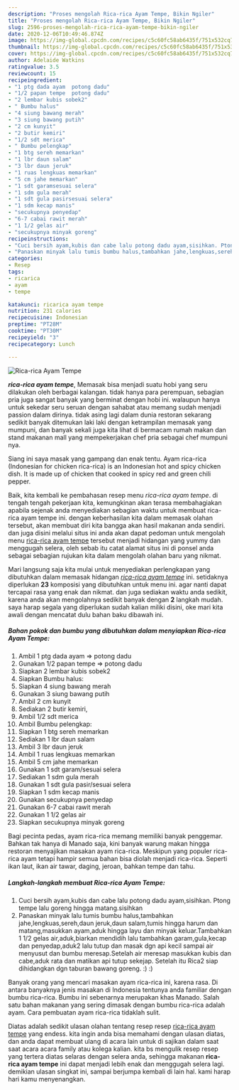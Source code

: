 ```yaml
---
description: "Proses mengolah Rica-rica Ayam Tempe, Bikin Ngiler"
title: "Proses mengolah Rica-rica Ayam Tempe, Bikin Ngiler"
slug: 2596-proses-mengolah-rica-rica-ayam-tempe-bikin-ngiler
date: 2020-12-06T10:49:46.874Z
image: https://img-global.cpcdn.com/recipes/c5c60fc58ab6435f/751x532cq70/rica-rica-ayam-tempe-foto-resep-utama.jpg
thumbnail: https://img-global.cpcdn.com/recipes/c5c60fc58ab6435f/751x532cq70/rica-rica-ayam-tempe-foto-resep-utama.jpg
cover: https://img-global.cpcdn.com/recipes/c5c60fc58ab6435f/751x532cq70/rica-rica-ayam-tempe-foto-resep-utama.jpg
author: Adelaide Watkins
ratingvalue: 3.5
reviewcount: 15
recipeingredient:
- "1 ptg dada ayam  potong dadu"
- "1/2 papan tempe  potong dadu"
- "2 lembar kubis sobek2"
- " Bumbu halus"
- "4 siung bawang merah"
- "3 siung bawang putih"
- "2 cm kunyit"
- "2 butir kemiri"
- "1/2 sdt merica"
- " Bumbu pelengkap"
- "1 btg sereh memarkan"
- "1 lbr daun salam"
- "3 lbr daun jeruk"
- "1 ruas lengkuas memarkan"
- "5 cm jahe memarkan"
- "1 sdt garamsesuai selera"
- "1 sdm gula merah"
- "1 sdt gula pasirsesuai selera"
- "1 sdm kecap manis"
- "secukupnya penyedap"
- "6-7 cabai rawit merah"
- "1 1/2 gelas air"
- "secukupnya minyak goreng"
recipeinstructions:
- "Cuci bersih ayam,kubis dan cabe lalu potong dadu ayam,sisihkan. Ptong tempe lalu goreng hingga matang.sisihkan"
- "Panaskan minyak lalu tumis bumbu halus,tambahkan jahe,lengkuas,sereh,daun jeruk,daun salam,tumis hingga harum dan matang,masukkan ayam,aduk hingga layu dan minyak keluar.Tambahkan 1 1/2 gelas air,aduk,biarkan mendidih lalu tambahkan garam,gula,kecap dan penyedap,aduk2 lalu tutup dan masak dgn api kecil sampai air menyusut dan bumbu meresap.Setelah air meresap masukkan kubis dan cabe,aduk rata dan matikan api tutup sekejap. Setelah itu Rica2 siap dihidangkan dgn taburan bawang goreng. :) :)"
categories:
- Resep
tags:
- ricarica
- ayam
- tempe

katakunci: ricarica ayam tempe 
nutrition: 231 calories
recipecuisine: Indonesian
preptime: "PT28M"
cooktime: "PT30M"
recipeyield: "3"
recipecategory: Lunch

---
```



![Rica-rica Ayam Tempe](https://img-global.cpcdn.com/recipes/c5c60fc58ab6435f/751x532cq70/rica-rica-ayam-tempe-foto-resep-utama.jpg)

<b><i>rica-rica ayam tempe</i></b>, Memasak bisa menjadi suatu hobi yang seru dilakukan oleh berbagai kalangan. tidak hanya para perempuan, sebagian pria juga sangat banyak yang berminat dengan hobi ini. walaupun hanya untuk sekedar seru seruan dengan sahabat atau memang sudah menjadi passion dalam dirinya. tidak asing lagi dalam dunia restoran sekarang sedikit banyak ditemukan laki laki dengan ketrampilan memasak yang mumpuni, dan banyak sekali juga kita lihat di bermacam rumah makan dan stand makanan mall yang mempekerjakan chef pria sebagai chef mumpuni nya.

Siang ini saya masak yang gampang dan enak tentu. Ayam rica-rica (Indonesian for chicken rica-rica) is an Indonesian hot and spicy chicken dish. It is made up of chicken that cooked in spicy red and green chili pepper.

Baik, kita kembali ke pembahasan resep menu <i>rica-rica ayam tempe</i>. di tengah tengah pekerjaan kita, kemungkinan akan terasa membahagiakan apabila sejenak anda menyediakan sebagian waktu untuk membuat rica-rica ayam tempe ini. dengan keberhasilan kita dalam memasak olahan tersebut, akan membuat diri kita bangga akan hasil makanan anda sendiri. dan juga disini melalui situs ini anda akan dapat pedoman untuk mengolah menu <u>rica-rica ayam tempe</u> tersebut menjadi hidangan yang yummy dan menggugah selera, oleh sebab itu catat alamat situs ini di ponsel anda sebagai sebagian rujukan kita dalam mengolah olahan baru yang nikmat.


Mari langsung saja kita mulai untuk menyediakan perlengkapan yang dibutuhkan dalam memasak hidangan <u><i>rica-rica ayam tempe</i></u> ini. setidaknya diperlukan <b>23</b> komposisi yang dibutuhkan untuk menu ini. agar nanti dapat tercapai rasa yang enak dan nikmat. dan juga sediakan waktu anda sedikit, karena anda akan mengolahnya sedikit banyak dengan <b>2</b> langkah mudah. saya harap segala yang diperlukan sudah kalian miliki disini, oke mari kita awali dengan mencatat dulu bahan baku dibawah ini.

<!--inarticleads1-->

##### Bahan pokok dan bumbu yang dibutuhkan dalam menyiapkan Rica-rica Ayam Tempe:

1. Ambil 1 ptg dada ayam =&gt; potong dadu
1. Gunakan 1/2 papan tempe =&gt; potong dadu
1. Siapkan 2 lembar kubis sobek2
1. Siapkan  Bumbu halus:
1. Siapkan 4 siung bawang merah
1. Gunakan 3 siung bawang putih
1. Ambil 2 cm kunyit
1. Sediakan 2 butir kemiri,
1. Ambil 1/2 sdt merica
1. Ambil  Bumbu pelengkap:
1. Siapkan 1 btg sereh memarkan
1. Sediakan 1 lbr daun salam
1. Ambil 3 lbr daun jeruk
1. Ambil 1 ruas lengkuas memarkan
1. Ambil 5 cm jahe memarkan
1. Gunakan 1 sdt garam/sesuai selera
1. Sediakan 1 sdm gula merah
1. Gunakan 1 sdt gula pasir/sesuai selera
1. Siapkan 1 sdm kecap manis
1. Gunakan secukupnya penyedap
1. Gunakan 6-7 cabai rawit merah
1. Gunakan 1 1/2 gelas air
1. Siapkan secukupnya minyak goreng


Bagi pecinta pedas, ayam rica-rica memang memiliki banyak penggemar. Bahkan tak hanya di Manado saja, kini banyak warung makan hingga restoran menyajikan masakan ayam rica-rica. Meskipun yang populer rica-rica ayam tetapi hampir semua bahan bisa diolah menjadi rica-rica. Seperti ikan laut, ikan air tawar, daging, jeroan, bahkan tempe dan tahu. 

<!--inarticleads2-->

##### Langkah-langkah membuat Rica-rica Ayam Tempe:

1. Cuci bersih ayam,kubis dan cabe lalu potong dadu ayam,sisihkan. Ptong tempe lalu goreng hingga matang.sisihkan
1. Panaskan minyak lalu tumis bumbu halus,tambahkan jahe,lengkuas,sereh,daun jeruk,daun salam,tumis hingga harum dan matang,masukkan ayam,aduk hingga layu dan minyak keluar.Tambahkan 1 1/2 gelas air,aduk,biarkan mendidih lalu tambahkan garam,gula,kecap dan penyedap,aduk2 lalu tutup dan masak dgn api kecil sampai air menyusut dan bumbu meresap.Setelah air meresap masukkan kubis dan cabe,aduk rata dan matikan api tutup sekejap. Setelah itu Rica2 siap dihidangkan dgn taburan bawang goreng. :) :)


Banyak orang yang mencari masakan ayam rica-rica ini, karena rasa. Di antara banyaknya jenis masakan di Indonesia tentunya anda familiar dengan bumbu rica-rica. Bumbu ini sebenarnya merupakan khas Manado. Salah satu bahan makanan yang sering dimasak dengan bumbu rica-rica adalah ayam. Cara pembuatan ayam rica-rica tidaklah sulit. 

Diatas adalah sedikit ulasan olahan tentang resep resep <u>rica-rica ayam tempe</u> yang endess. kita ingin anda bisa memahami dengan ulasan diatas, dan anda dapat membuat ulang di acara lain untuk di sajikan dalam saat saat acara acara family atau kolega kalian. kita bs mengulik resep resep yang tertera diatas selaras dengan selera anda, sehingga makanan <b>rica-rica ayam tempe</b> ini dapat menjadi lebih enak dan menggugah selera lagi. demikian ulasan singkat ini, sampai berjumpa kembali di lain hal. kami harap hari kamu menyenangkan.
